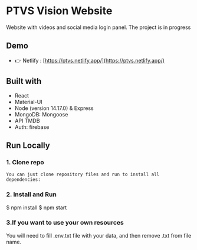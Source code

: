 # PTVS Vision Website

Website with videos and social media login panel. The project is in progress

## Demo

- 👉 Netlify : [https://ptvs.netlify.app/](https://ptvs.netlify.app/)


## Built with

- React
- Material-UI
- Node (version 14.17.0) & Express
- MongoDB: Mongoose
- API TMDB
- Auth: firebase

## Run Locally

### 1. Clone repo

```
You can just clone repository files and run to install all dependencies:

```
### 2. Install and Run

$ npm install
$ npm start

### 3.If you want to use your own resources 

You will need to fill .env.txt file with your data, and then remove .txt from file name.



